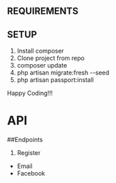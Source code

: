   

## REQUIREMENTS


## SETUP
1. Install composer
2. Clone project from repo
3. composer update
4. php artisan migrate:fresh --seed
5. php artisan passport:install

Happy Coding!!!

# API
##Endpoints  
1. Register
- Email
- Facebook
